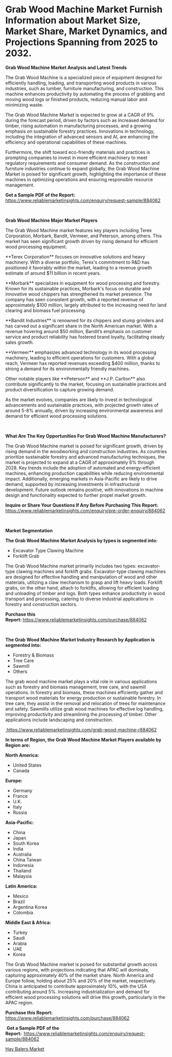 <p><h1>Grab Wood Machine Market Furnish Information about Market Size, Market Share, Market Dynamics, and Projections Spanning from 2025 to 2032.</h1></p><p><strong>Grab Wood Machine Market Analysis and Latest Trends</strong></p>
<p><p>The Grab Wood Machine is a specialized piece of equipment designed for efficiently handling, loading, and transporting wood products in various industries, such as lumber, furniture manufacturing, and construction. This machine enhances productivity by automating the process of grabbing and moving wood logs or finished products, reducing manual labor and minimizing waste.</p><p>The Grab Wood Machine Market is expected to grow at a CAGR of 9% during the forecast period, driven by factors such as increased demand for timber, rising automation in manufacturing processes, and a growing emphasis on sustainable forestry practices. Innovations in technology, including the integration of advanced sensors and AI, are enhancing the efficiency and operational capabilities of these machines.</p><p>Furthermore, the shift toward eco-friendly materials and practices is prompting companies to invest in more efficient machinery to meet regulatory requirements and consumer demand. As the construction and furniture industries continue to expand globally, the Grab Wood Machine Market is poised for significant growth, highlighting the importance of these machines in optimizing operations and ensuring responsible resource management.</p></p>
<p><strong>Get a Sample PDF of the Report:&nbsp;</strong> <a href="https://www.reliablemarketinsights.com/enquiry/request-sample/884062?utm_campaign=1894&utm_medium=2&utm_source=Github&utm_content=ia&utm_term=16022025&utm_id=grab-wood-machine">https://www.reliablemarketinsights.com/enquiry/request-sample/884062</a></p>
<p>&nbsp;</p>
<p><strong>Grab Wood Machine Major Market Players</strong></p>
<p><p>The Grab Wood Machine market features key players including Terex Corporation, Morbark, Bandit, Vermeer, and Peterson, among others. This market has seen significant growth driven by rising demand for efficient wood processing equipment.</p><p>**Terex Corporation** focuses on innovative solutions and heavy machinery. With a diverse portfolio, Terex's commitment to R&D has positioned it favorably within the market, leading to a revenue growth estimate of around $11 billion in recent years.</p><p>**Morbark** specializes in equipment for wood processing and forestry. Known for its sustainable practices, Morbark's focus on durable and innovative wood chippers has strengthened its market presence. The company has seen consistent growth, with a reported revenue of approximately $100 million, largely attributed to the increasing need for land clearing and biomass fuel processing.</p><p>**Bandit Industries** is renowned for its chippers and stump grinders and has carved out a significant share in the North American market. With a revenue hovering around $50 million, Bandit’s emphasis on customer service and product reliability has fostered brand loyalty, facilitating steady sales growth.</p><p>**Vermeer** emphasizes advanced technology in its wood processing machinery, leading to efficient operations for customers. With a global reach, Vermeer has reported revenues exceeding $400 million, thanks to strong a demand for its environmentally friendly machines.</p><p>Other notable players like **Peterson** and **J.P. Carlton** also contribute significantly to the market, focusing on sustainable practices and product diversification to capture growing demand. </p><p>As the market evolves, companies are likely to invest in technological advancements and sustainable practices, with projected growth rates of around 5-8% annually, driven by increasing environmental awareness and demand for efficient wood processing solutions.</p></p>
<p>&nbsp;</p>
<p><strong>What Are The Key Opportunities For Grab Wood Machine Manufacturers?</strong></p>
<p><p>The Grab Wood Machine market is poised for significant growth, driven by rising demand in the woodworking and construction industries. As countries prioritize sustainable forestry and advanced manufacturing techniques, the market is projected to expand at a CAGR of approximately 6% through 2028. Key trends include the adoption of automated and energy-efficient machines, enhancing production capabilities while reducing environmental impact. Additionally, emerging markets in Asia-Pacific are likely to drive demand, supported by increasing investments in infrastructural development. Future outlook remains positive, with innovations in machine design and functionality expected to further propel market growth.</p></p>
<p><strong>Inquire or Share Your Questions If Any Before Purchasing This Report:</strong> <a href="https://www.reliablemarketinsights.com/enquiry/pre-order-enquiry/884062?utm_campaign=1894&utm_medium=2&utm_source=Github&utm_content=ia&utm_term=16022025&utm_id=grab-wood-machine">https://www.reliablemarketinsights.com/enquiry/pre-order-enquiry/884062</a></p>
<p>&nbsp;</p>
<p><strong>Market Segmentation</strong></p>
<p><strong>The Grab Wood Machine Market Analysis by types is segmented into:</strong></p>
<p><ul><li>Excavator Type Clawing Machine</li><li>Forklift Grab</li></ul></p>
<p><p>The Grab Wood Machine market primarily includes two types: excavator-type clawing machines and forklift grabs. Excavator-type clawing machines are designed for effective handling and manipulation of wood and other materials, utilizing a claw mechanism to grasp and lift heavy loads. Forklift grabs, on the other hand, attach to forklifts, allowing for efficient loading and unloading of timber and logs. Both types enhance productivity in wood transport and processing, catering to diverse industrial applications in forestry and construction sectors.</p></p>
<p><strong>Purchase this Report:&nbsp;</strong><a href="https://www.reliablemarketinsights.com/purchase/884062?utm_campaign=1894&utm_medium=2&utm_source=Github&utm_content=ia&utm_term=16022025&utm_id=grab-wood-machine">https://www.reliablemarketinsights.com/purchase/884062</a></p>
<p>&nbsp;</p>
<p><strong>The Grab Wood Machine Market Industry Research by Application is segmented into:</strong></p>
<p><ul><li>Forestry & Biomass</li><li>Tree Care</li><li>Sawmill</li><li>Others</li></ul></p>
<p><p>The grab wood machine market plays a vital role in various applications such as forestry and biomass management, tree care, and sawmill operations. In forestry and biomass, these machines efficiently gather and transport wood materials for energy production or sustainable forestry. In tree care, they assist in the removal and relocation of trees for maintenance and safety. Sawmills utilize grab wood machines for effective log handling, improving productivity and streamlining the processing of timber. Other applications include landscaping and construction.</p></p>
<p><a href="https://www.reliablemarketinsights.com/grab-wood-machine-r884062?utm_campaign=1894&utm_medium=2&utm_source=Github&utm_content=ia&utm_term=16022025&utm_id=grab-wood-machine">&nbsp;https://www.reliablemarketinsights.com/grab-wood-machine-r884062</a></p>
<p><strong>In terms of Region, the Grab Wood Machine Market Players available by Region are:</strong></p>
<p>
    <p> <strong> North America: </strong>
        <ul>
            <li>United States</li>
            <li>Canada</li>
        </ul>
        </p> 
    <p> <strong> Europe: </strong>
        <ul>
            <li>Germany</li>
            <li>France</li>
            <li>U.K.</li>
            <li>Italy</li>
            <li>Russia</li>
        </ul>
        </p> 
    <p> <strong> Asia-Pacific: </strong>
        <ul>
            <li>China</li>
            <li>Japan</li>
            <li>South Korea</li>
            <li>India</li>
            <li>Australia</li>
            <li>China Taiwan</li>
            <li>Indonesia</li>
            <li>Thailand</li>
            <li>Malaysia</li>
        </ul>
        </p> 
    <p> <strong> Latin America: </strong>
        <ul>
            <li>Mexico</li>
            <li>Brazil</li>
            <li>Argentina Korea</li>
            <li>Colombia</li>
        </ul>
        </p> 
    <p> <strong> Middle East & Africa: </strong>
        <ul>
            <li>Turkey</li>
            <li>Saudi</li>
            <li>Arabia</li>
            <li>UAE</li>
            <li>Korea</li>
        </ul>
    </p>
    </p>
<p><p>The Grab Wood Machine market is poised for substantial growth across various regions, with projections indicating that APAC will dominate, capturing approximately 40% of the market share. North America and Europe follow, holding about 25% and 20% of the market, respectively. China is anticipated to contribute approximately 10%, with the USA contributing around 5%. Increasing industrialization and demand for efficient wood processing solutions will drive this growth, particularly in the APAC region.</p></p>
<p><strong>Purchase this Report: </strong><a href="https://www.reliablemarketinsights.com/purchase/884062?utm_campaign=1894&utm_medium=2&utm_source=Github&utm_content=ia&utm_term=16022025&utm_id=grab-wood-machine">https://www.reliablemarketinsights.com/purchase/884062</a></p>
<p>&nbsp;<strong>Get a Sample PDF of the Report:&nbsp;&nbsp;</strong><a href="https://www.reliablemarketinsights.com/enquiry/request-sample/884062?utm_campaign=1894&utm_medium=2&utm_source=Github&utm_content=ia&utm_term=16022025&utm_id=grab-wood-machine">https://www.reliablemarketinsights.com/enquiry/request-sample/884062</a></p>
<p><strong></strong></p>
<p><p><a href="https://github.com/hgf64gh/Market-Research-Report-List-1/blob/main/hay-balers-market.md?utm_campaign=1894&utm_medium=2&utm_source=Github&utm_content=ia&utm_term=16022025&utm_id=grab-wood-machine">Hay Balers Market</a></p></p>